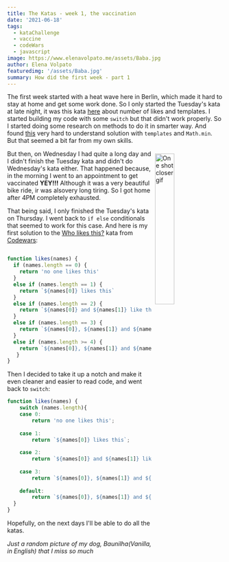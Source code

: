 ```yaml
---
title: The Katas - week 1, the vaccination
date: '2021-06-18'
tags: 
  - kataChallenge
  - vaccine
  - codeWars
  - javascript
image: https://www.elenavolpato.me/assets/Baba.jpg
author: Elena Volpato
featuredimg: '/assets/Baba.jpg'
summary: How did the first week - part 1
---
```


The first week started with a heat wave here in Berlin, which made it hard to stay at home and get some work done. So I only started the Tuesday's kata at late night, it was this kata [here](https://www.codewars.com/kata/5266876b8f4bf2da9b000362/train/javascript) about number of likes and templates. I started building my code with some `switch` but that didn't work properly. So I started doing some research on methods to do it in smarter way. And found [this](https://medium.com/devsoonote/codewars-01-who-likes-it-8be9c5362d57) very hard to understand solution with `templates` and `Math.min`. But that seemed a bit far from my own skills.

<img width="30%" style="float: right; margin: 0.5rem;" src="https://media.giphy.com/media/lRtpp6ErXenCGBC2gb/giphy.gif" alt="One shot closer gif">

But then, on Wednesday I had quite a long day and I didn't finish the Tuesday kata and didn't do Wednesday's kata either. That happened because, in the morning I went to an appointment to get vaccinated  **YEY!!!** Although it was a very beautiful bike ride, ir was alsovery long tiring. So I got home after 4PM completely exhausted. 

That being said, I only finished the Tuesday's kata on Thursday. I went back to `if else` conditionals that seemed to work for this case. And here is my first solution to the [Who likes this?](https://www.codewars.com/kata/5266876b8f4bf2da9b000362/train/javascript) kata from [Codewars](https://www.codewars.com/kata/5266876b8f4bf2da9b000362/train/javascript):

``` javascript

function likes(names) {
  if (names.length == 0) {
  	return 'no one likes this'
  }
  else if (names.length == 1) {
  	return `${names[0]} likes this`
  } 
  else if (names.length == 2) {
  	return `${names[0]} and ${names[1]} like this`
  }
  else if (names.length == 3) {
  	return `${names[0]}, ${names[1]} and ${names[2]} like this`
  }
  else if (names.length >= 4) {
  	return `${names[0]}, ${names[1]} and ${names.length - 2} others like this`
   }  
}

```
Then I decided to take it up a notch and make it even cleaner and easier to read code, and went back to `switch`:

``` javascript
function likes(names) {
	switch (names.length){
  	case 0: 
    	return 'no one likes this';
    
    case 1: 
    	return `${names[0]} likes this`;
    
    case 2: 
    	return `${names[0]} and ${names[1]} like this`;
    
    case 3: 
    	return `${names[0]}, ${names[1]} and ${names[2]} like this`;
    
    default: 
    	return `${names[0]}, ${names[1]} and ${names.length - 2} others like this`; 
  }
}
```
Hopefully, on the next days I'll be able to do all the katas.

_Just a random picture of my dog, Baunilha(Vanilla, in English) that I miss so much_